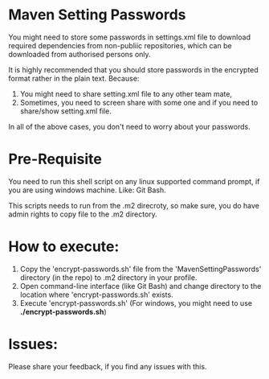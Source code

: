 # Maven Setting Passwords

You might need to store some passwords in settings.xml file to download required dependencies from non-publiic repositories, which can be downloaded from authorised persons only. 

It is highly recommended that you should store passwords in the encrypted format rather in the plain text. Because:
1. You might need to share setting.xml file to any other team mate,
2. Sometimes, you need to screen share with some one and if you need to share/show setting.xml file.

In all of the above cases, you don't need to worry about your passwords.

# Pre-Requisite
You need to run this shell script on any linux supported command prompt, if you are using windows machine.
Like: Git Bash.

This scripts needs to run from the .m2 direcroty, so make sure, you do have admin rights to copy file to the .m2 directory.

# How to execute:

1. Copy the 'encrypt-passwords.sh' file from the 'MavenSettingPasswords' directory (in the repo) to .m2 directory in your profile.
2. Open command-line interface (like Git Bash) and change directory to the location where 'encrypt-passwords.sh' exists.
3. Execute 'encrypt-passwords.sh' (For windows, you might need to use **./encrypt-passwords.sh**)

# Issues:
Please share your feedback, if you find any issues with this.

